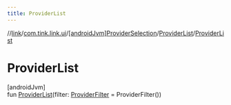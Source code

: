 ```yaml
---
title: ProviderList
---
```

//[link](../../../../index.html)/[com.tink.link.ui](../../index.html)/[[androidJvm]ProviderSelection](../index.html)/[ProviderList](index.html)/[ProviderList](-provider-list.html)



# ProviderList



[androidJvm]\
fun [ProviderList](-provider-list.html)(filter: [ProviderFilter](../../../com.tink.service.provider/[android-jvm]-provider-filter/index.html) = ProviderFilter())




